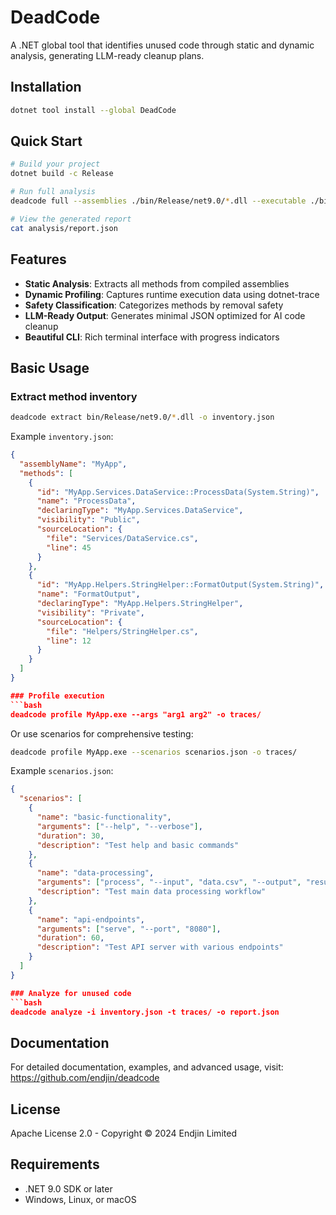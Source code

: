 # DeadCode

A .NET global tool that identifies unused code through static and dynamic analysis, generating LLM-ready cleanup plans.

## Installation

```bash
dotnet tool install --global DeadCode
```

## Quick Start

```bash
# Build your project
dotnet build -c Release

# Run full analysis
deadcode full --assemblies ./bin/Release/net9.0/*.dll --executable ./bin/Release/net9.0/MyApp.exe

# View the generated report
cat analysis/report.json
```

## Features

- **Static Analysis**: Extracts all methods from compiled assemblies
- **Dynamic Profiling**: Captures runtime execution data using dotnet-trace
- **Safety Classification**: Categorizes methods by removal safety
- **LLM-Ready Output**: Generates minimal JSON optimized for AI code cleanup
- **Beautiful CLI**: Rich terminal interface with progress indicators

## Basic Usage

### Extract method inventory
```bash
deadcode extract bin/Release/net9.0/*.dll -o inventory.json
```

Example `inventory.json`:
```json
{
  "assemblyName": "MyApp",
  "methods": [
    {
      "id": "MyApp.Services.DataService::ProcessData(System.String)",
      "name": "ProcessData",
      "declaringType": "MyApp.Services.DataService",
      "visibility": "Public",
      "sourceLocation": {
        "file": "Services/DataService.cs",
        "line": 45
      }
    },
    {
      "id": "MyApp.Helpers.StringHelper::FormatOutput(System.String)",
      "name": "FormatOutput",
      "declaringType": "MyApp.Helpers.StringHelper",
      "visibility": "Private",
      "sourceLocation": {
        "file": "Helpers/StringHelper.cs",
        "line": 12
      }
    }
  ]
}

### Profile execution
```bash
deadcode profile MyApp.exe --args "arg1 arg2" -o traces/
```

Or use scenarios for comprehensive testing:
```bash
deadcode profile MyApp.exe --scenarios scenarios.json -o traces/
```

Example `scenarios.json`:
```json
{
  "scenarios": [
    {
      "name": "basic-functionality",
      "arguments": ["--help", "--verbose"],
      "duration": 30,
      "description": "Test help and basic commands"
    },
    {
      "name": "data-processing",
      "arguments": ["process", "--input", "data.csv", "--output", "results.json"],
      "description": "Test main data processing workflow"
    },
    {
      "name": "api-endpoints",
      "arguments": ["serve", "--port", "8080"],
      "duration": 60,
      "description": "Test API server with various endpoints"
    }
  ]
}

### Analyze for unused code
```bash
deadcode analyze -i inventory.json -t traces/ -o report.json
```

## Documentation

For detailed documentation, examples, and advanced usage, visit:
https://github.com/endjin/deadcode

## License

Apache License 2.0 - Copyright © 2024 Endjin Limited

## Requirements

- .NET 9.0 SDK or later
- Windows, Linux, or macOS